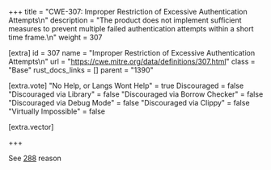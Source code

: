 +++
title = "CWE-307: Improper Restriction of Excessive Authentication Attempts\n"
description = "The product does not implement sufficient measures to prevent multiple failed authentication attempts within a short time frame.\n"
weight = 307

[extra]
id = 307
name = "Improper Restriction of Excessive Authentication Attempts\n"
url = "https://cwe.mitre.org/data/definitions/307.html"
class = "Base"
rust_docs_links = []
parent = "1390"

[extra.vote]
"No Help, or Langs Wont Help" = true
Discouraged = false
"Discouraged via Library" = false
"Discouraged via Borrow Checker" = false
"Discouraged via Debug Mode" = false
"Discouraged via Clippy" = false
"Virtually Impossible" = false

[extra.vector]

+++

See [288](/rust-are-we-secure-yet/cwes/cwe-288) reason